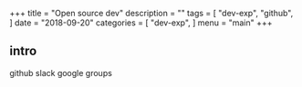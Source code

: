 +++
title = "Open source dev"
description = ""
tags = [
    "dev-exp",
    "github",
]
date = "2018-09-20"
categories = [
    "dev-exp",
]
menu = "main"
+++

## intro
github
slack
google groups
